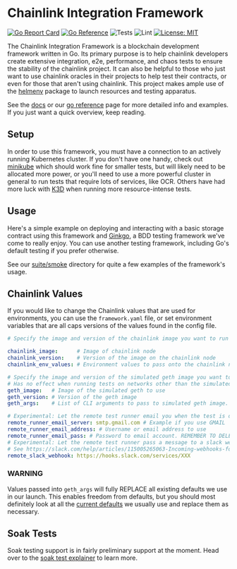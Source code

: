 # Chainlink Integration Framework

[![Go Report Card](https://goreportcard.com/badge/github.com/smartcontractkit/integrations-framework)](https://goreportcard.com/report/github.com/smartcontractkit/integrations-framework)
[![Go Reference](https://pkg.go.dev/badge/github.com/smartcontractkit/integrations-framework.svg)](https://pkg.go.dev/github.com/smartcontractkit/integrations-framework)
![Tests](https://github.com/smartcontractkit/integrations-framework/actions/workflows/test.yaml/badge.svg)
![Lint](https://github.com/smartcontractkit/integrations-framework/actions/workflows/lint.yaml/badge.svg)
[![License: MIT](https://img.shields.io/badge/License-MIT-yellow.svg)](https://opensource.org/licenses/MIT)

The Chainlink Integration Framework is a blockchain development framework written in Go. Its primary purpose is to help chainlink developers create extensive integration, e2e, performance, and chaos tests to ensure the stability of the chainlink project. It can also be helpful to those who just want to use chainlink oracles in their projects to help test their contracts, or even for those that aren't using chainlink. This project makes ample use of the [helmenv](https://github.com/smartcontractkit/helmenv) package to launch resources and testing apparatus.

See the [docs](https://smartcontractkit.github.io/integrations-framework/) or our [go reference](https://pkg.go.dev/github.com/smartcontractkit/integrations-framework) page for more detailed info and examples. If you just want a quick overview, keep reading.

## Setup

In order to use this framework, you must have a connection to an actively running Kubernetes cluster. If you don't have one handy, check out [minikube](https://minikube.sigs.k8s.io/docs/start/) which should work fine for smaller tests, but will likely need to be allocated more power, or you'll need to use a more powerful cluster in general to run tests that require lots of services, like OCR. Others have had more luck with [K3D](https://k3d.io/v5.3.0/) when running more resource-intense tests.

## Usage

Here's a simple example on deploying and interacting with a basic storage contract using this framework and [Ginkgo](https://github.com/onsi/ginkgo), a BDD testing framework we've come to really enjoy. You can use another testing framework, including Go's default testing if you prefer otherwise.

See our [suite/smoke](suite/smoke) directory for quite a few examples of the framework's usage.

## Chainlink Values

If you would like to change the Chainlink values that are used for environments, you can use the `framework.yaml` file,
or set environment variables that are all caps versions of the values found in the config file.

```yaml
# Specify the image and version of the chainlink image you want to run tests against. Leave blank for default.

chainlink_image:      # Image of chainlink node
chainlink_version:    # Version of the image on the chainlink node
chainlink_env_values: # Environment values to pass onto the chainlink nodes

# Specify the image and version of the simulated geth image you want to run tests against. Leave blank for default.
# Has no effect when running tests on networks other than the simulated geth instances.
geth_image:   # Image of the simulated geth to use
geth_version: # Version of the geth image
geth_args:    # List of CLI arguments to pass to simulated geth image. WARNING

# Experimental: Let the remote test runner email you when the test is done.
remote_runner_email_server: smtp.gmail.com # Example if you use GMAIL
remote_runner_email_address: # Username or email address to use
remote_runner_email_pass: # Password to email account. REMEMBER TO DELETE
# Experimental: Let the remote test runner pass a message to a slack webhook when the test is done
# See https://slack.com/help/articles/115005265063-Incoming-webhooks-for-Slack
remote_slack_webhook: https://hooks.slack.com/services/XXX
```

### WARNING

Values passed into `geth_args` will fully REPLACE all existing defaults we use in our launch. This enables freedom from defaults, but you should most definitely look at all the [current defaults](https://github.com/smartcontractkit/helmenv/blob/master/charts/geth/values.yaml#L16) we usually use and replace them as necessary.

## Soak Tests

Soak testing support is in fairly preliminary support at the moment. Head over to the [soak test explainer](./SOAK_RUNNER.md) to learn more.
